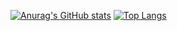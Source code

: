 [![Anurag's GitHub stats](https://github-readme-stats.vercel.app/api?username=beijixiaohu)](https://github.com/anuraghazra/github-readme-stats)
[![Top Langs](https://github-readme-stats.vercel.app/api/top-langs/?username=beijixiaohu&layout=compact)](https://github.com/anuraghazra/github-readme-stats)
